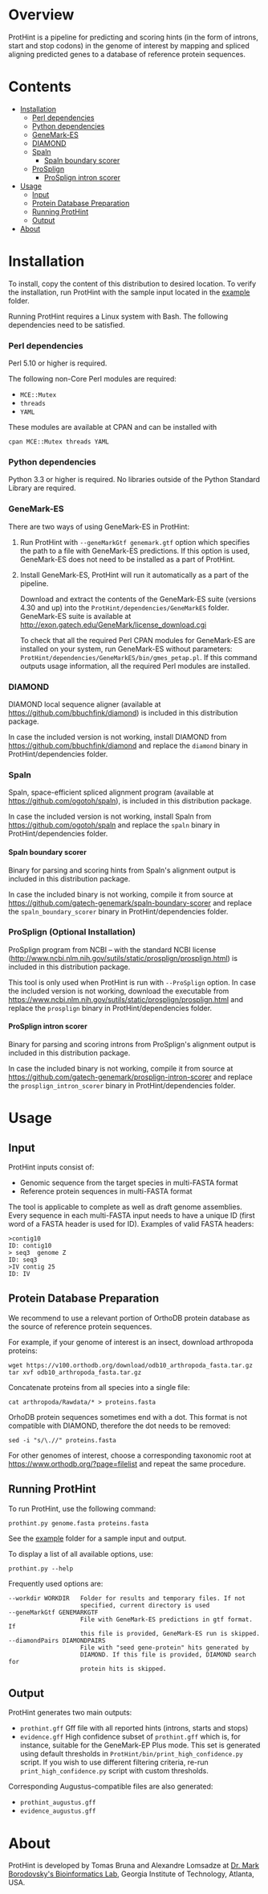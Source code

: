 # Overview

ProtHint is a pipeline for predicting and scoring hints (in the form of
introns, start and stop codons) in the genome of interest by mapping and
spliced aligning predicted genes to a database of reference protein sequences.

# Contents

* [Installation](#installation)
    * [Perl dependencies](#perl-dependencies)
    * [Python dependencies](#python-dependencies)
    * [GeneMark-ES](#genemark-es)
    * [DIAMOND](#diamond)
    * [Spaln](#spaln)
        * [Spaln boundary scorer](#spaln-boundary-scorer)
    * [ProSplign](#prosplign-optional-installation)
        * [ProSplign intron scorer](#prosplign-intron-scorer)
* [Usage](#usage)
    * [Input](#input)
    * [Protein Database Preparation](#protein-database-preparation)
    * [Running ProtHint](#running-prothint)
    * [Output](#output)
* [About](#about)


# Installation

To install, copy the content of this distribution to desired location. To verify
the installation, run ProtHint with the sample input located in the [example](example)
folder.

Running ProtHint requires a Linux system with Bash. The following dependencies
need to be satisfied.

### Perl dependencies

Perl 5.10 or higher is required.

The following non-Core Perl modules are required:

* `MCE::Mutex`
* `threads`
* `YAML`

These modules are available at CPAN and can be installed with

    cpan MCE::Mutex threads YAML

### Python dependencies

Python 3.3 or higher is required. No libraries outside of the Python Standard
Library are required.

### GeneMark-ES

There are two ways of using GeneMark-ES in ProtHint:

1.  Run ProtHint with `--geneMarkGtf genemark.gtf` option which specifies the
    path to a file with GeneMark-ES predictions. If this option is used,
    GeneMark-ES does not need to be installed as a part of ProtHint.

2.  Install GeneMark-ES, ProtHint will run it automatically as a part of the pipeline.

    Download and extract the contents of the GeneMark-ES suite (versions 4.30 and
    up) into the `ProtHint/dependencies/GeneMarkES` folder. GeneMark-ES suite is
    available at http://exon.gatech.edu/GeneMark/license_download.cgi
 
    To check that all the required Perl CPAN modules for GeneMark-ES are installed on
    your system, run GeneMark-ES without parameters:
    `ProtHint/dependencies/GeneMarkES/bin/gmes_petap.pl`. If this command
    outputs usage information, all the required Perl modules are
    installed.


### DIAMOND

DIAMOND local sequence aligner (available at
https://github.com/bbuchfink/diamond) is included in this distribution
package.

In case the included version is not working, install DIAMOND from
https://github.com/bbuchfink/diamond and replace the `diamond` binary in
ProtHint/dependencies folder.

### Spaln

Spaln, space-efficient spliced alignment program (available at
https://github.com/ogotoh/spaln),  is included in this distribution package.

In case the included version is not working, install Spaln from
https://github.com/ogotoh/spaln and replace the `spaln` binary in
ProtHint/dependencies folder.

#### Spaln boundary scorer

Binary for parsing and scoring hints from Spaln's alignment output is included
in this distribution package.

In case the included binary is not working, compile it from source at https://github.com/gatech-genemark/spaln-boundary-scorer and replace the `spaln_boundary_scorer` binary
in ProtHint/dependencies folder.

### ProSplign (Optional Installation)

ProSplign program from NCBI – with the standard NCBI license
(http://www.ncbi.nlm.nih.gov/sutils/static/prosplign/prosplign.html) is
included in this distribution package.

This tool is only used when ProtHint is run with `--ProSplign` option. In
case the included version is not working, download the executable from
https://www.ncbi.nlm.nih.gov/sutils/static/prosplign/prosplign.html and
replace the `prosplign` binary in ProtHint/dependencies folder.

#### ProSplign intron scorer

Binary for parsing and scoring introns from ProSplign's alignment output is included
in this distribution package.

In case the included binary is not working, compile it from source at https://github.com/gatech-genemark/prosplign-intron-scorer and replace the `prosplign_intron_scorer` binary
in ProtHint/dependencies folder.

# Usage

## Input

ProtHint inputs consist of:

* Genomic sequence from the target species in multi-FASTA format
* Reference protein sequences in multi-FASTA format

The tool is applicable to complete as well as draft genome assemblies. Every
sequence in each multi-FASTA input needs to have a unique ID (first word of
a FASTA header is used for ID). Examples of valid FASTA headers:

    >contig10
    ID: contig10
    > seq3  genome Z
    ID: seq3
    >IV contig 25
    ID: IV


## Protein Database Preparation

We recommend to use a relevant portion of OrthoDB protein database as the
source of reference protein sequences.

For example, if your genome of interest is an insect, download arthropoda
proteins:

    wget https://v100.orthodb.org/download/odb10_arthropoda_fasta.tar.gz
    tar xvf odb10_arthropoda_fasta.tar.gz

Concatenate proteins from all species into a single file:

    cat arthropoda/Rawdata/* > proteins.fasta

OrhoDB protein sequences sometimes end with a dot. This format is not
compatible with DIAMOND, therefore the dot needs to be removed:

    sed -i "s/\.//" proteins.fasta

For other genomes of interest, choose a corresponding taxonomic root at
https://www.orthodb.org/?page=filelist and repeat the same procedure.

## Running ProtHint

To run ProtHint, use the following command:

    prothint.py genome.fasta proteins.fasta

See the [example](example) folder for a sample input and output.


To display a list of all available options, use:

    prothint.py --help

Frequently used options are:

    --workdir WORKDIR   Folder for results and temporary files. If not
                        specified, current directory is used
    --geneMarkGtf GENEMARKGTF
                        File with GeneMark-ES predictions in gtf format. If
                        this file is provided, GeneMark-ES run is skipped.
    --diamondPairs DIAMONDPAIRS
                        File with "seed gene-protein" hits generated by
                        DIAMOND. If this file is provided, DIAMOND search for
                        protein hits is skipped.


## Output

ProtHint generates two main outputs:

* `prothint.gff` Gff file with all reported hints (introns, starts and stops)
* `evidence.gff` High confidence subset of `prothint.gff` which is, for instance,
                 suitable for the GeneMark-EP Plus mode. This set is generated
                 using default thresholds in `ProtHint/bin/print_high_confidence.py`
                 script. If you wish to use different filtering criteria, re-run
                 `print_high_confidence.py` script with custom thresholds.

Corresponding Augustus-compatible files are also generated:
* `prothint_augustus.gff`
* `evidence_augustus.gff`

# About

ProtHint is developed by Tomas Bruna and Alexandre Lomsadze at [Dr. Mark
Borodovsky's Bioinformatics Lab](http://exon.gatech.edu/GeneMark/), Georgia
Institute of Technology, Atlanta, USA.
